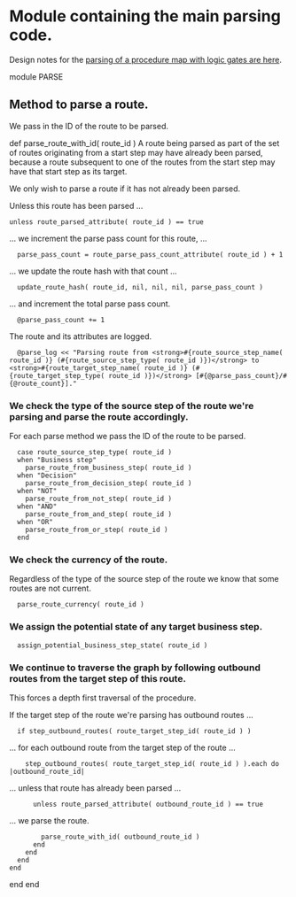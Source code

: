 # Module containing the main parsing code.

Design notes for the [parsing of a procedure map with logic gates are here](https://ukparliament.github.io/ontologies/procedure/flowcharts/meta/design-notes/#procedure-maps-with-logic-gates).

module PARSE
## Method to parse a route.

We pass in the ID of the route to be parsed.

  def parse_route_with_id( route_id )
A route being parsed as part of the set of routes originating from a start step may have already been parsed, because a route subsequent to one of the routes from the start step may have that start step as its target.

We only wish to parse a route if it has not already been parsed.

Unless this route has been parsed ...

    unless route_parsed_attribute( route_id ) == true
... we increment the parse pass count for this route, ...

      parse_pass_count = route_parse_pass_count_attribute( route_id ) + 1
... we update the route hash with that count ...

      update_route_hash( route_id, nil, nil, nil, parse_pass_count )
... and increment the total parse pass count.

      @parse_pass_count += 1
The route and its attributes are logged.

      @parse_log << "Parsing route from <strong>#{route_source_step_name( route_id )} (#{route_source_step_type( route_id )})</strong> to <strong>#{route_target_step_name( route_id )} (#{route_target_step_type( route_id )})</strong> [#{@parse_pass_count}/#{@route_count}]."
### We check the type of the source step of the route we're parsing and parse the route accordingly.

For each parse method we pass the ID of the route to be parsed.

      case route_source_step_type( route_id )
      when "Business step"
        parse_route_from_business_step( route_id )
      when "Decision"
        parse_route_from_decision_step( route_id )
      when "NOT"
        parse_route_from_not_step( route_id )
      when "AND"
        parse_route_from_and_step( route_id )
      when "OR"
        parse_route_from_or_step( route_id )
      end
### We check the currency of the route.

Regardless of the type of the source step of the route we know that some routes are not current.

      parse_route_currency( route_id )
### We assign the potential state of any target business step.

      assign_potential_business_step_state( route_id )
### We continue to traverse the graph by following outbound routes from the target step of this route.

This forces a depth first traversal of the procedure.

If the target step of the route we're parsing has outbound routes ...

      if step_outbound_routes( route_target_step_id( route_id ) )
... for each outbound route from the target step of the route ...

        step_outbound_routes( route_target_step_id( route_id ) ).each do |outbound_route_id|
... unless that route has already been parsed ...

          unless route_parsed_attribute( outbound_route_id ) == true
... we parse the route.

            parse_route_with_id( outbound_route_id )
          end
        end
      end
    end
  end
end